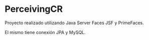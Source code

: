 # PerceivingCR

Proyecto realizado utilizando Java Server Faces JSF y PrimeFaces.

El mismo tiene conexión JPA y MySQL.
